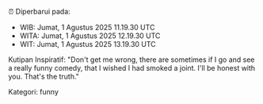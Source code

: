 ⏰ Diperbarui pada:
- WIB: Jumat, 1 Agustus 2025 11.19.30 UTC
- WITA: Jumat, 1 Agustus 2025 12.19.30 UTC
- WIT: Jumat, 1 Agustus 2025 13.19.30 UTC

Kutipan Inspiratif:
"Don't get me wrong, there are sometimes if I go and see a really funny comedy, that I wished I had smoked a joint. I'll be honest with you. That's the truth."


Kategori: funny


